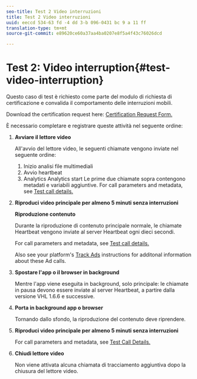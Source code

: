 ```yaml
---
seo-title: Test 2 Video interruzioni
title: Test 2 Video interruzioni
uuid: eeccd 534-63 fd -4 dd 3-b 096-0431 bc 9 a 11 ff
translation-type: tm+mt
source-git-commit: e89620ce60a37aa4ba0207e8f5a4f43c76026dcd

---
```



# Test 2: Video interruption{#test-video-interruption}

Questo caso di test è richiesto come parte del modulo di richiesta di certificazione e convalida il comportamento delle interruzioni mobili.

Download the certification request here: [Certification Request Form.](cert_req_form_nielsen.docx)

È necessario completare e registrare queste attività nel seguente ordine:

1. **Avviare il lettore video**

   All'avvio del lettore video, le seguenti chiamate vengono inviate nel seguente ordine:

   1. Inizio analisi file multimediali
   1. Avvio heartbeat
   1. Analytics Analytics start
   Le prime due chiamate sopra contengono metadati e variabili aggiuntive. For call parameters and metadata, see [Test call details.](/help/sdk-implement/validation/test-call-details.md)

1. **Riproduci video principale per almeno 5 minuti senza interruzioni**

   **Riproduzione contenuto**

   Durante la riproduzione di contenuto principale normale, le chiamate Heartbeat vengono inviate al server Heartbeat ogni dieci secondi.

   For call parameters and metadata, see [Test call details.](/help/sdk-implement/validation/test-call-details.md)

   Also see your platform's [Track Ads](/help/sdk-implement/track-ads/track-ads-overview.md) instructions for additonal information about these Ad calls.

1. **Spostare l'app o il browser in background**

   Mentre l'app viene eseguita in background, solo principale: le chiamate in pausa devono essere inviate al server Heartbeat, a partire dalla versione VHL 1.6.6 e successive.

1. **Porta in background app o browser**

   Tornando dallo sfondo, la riproduzione del contenuto deve riprendere.

1. **Riproduci video principale per almeno 5 minuti senza interruzioni**

   For call parameters and metadata, see [Test Call Details.](/help/sdk-implement/validation/test-call-details.md)

1. **Chiudi lettore video**

   Non viene attivata alcuna chiamata di tracciamento aggiuntiva dopo la chiusura del lettore video.

